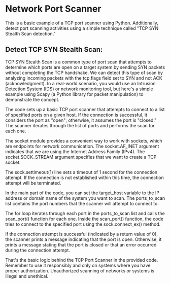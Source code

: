 # Network Port Scanner

This is a basic example of a TCP port scanner using Python. Additionally, detect port scanning activities using a simple technique called "TCP SYN Stealth Scan detection."


<h2>Detect TCP SYN Stealth Scan:</h2>

TCP SYN Stealth Scan is a common type of port scan that attempts to determine which ports are open on a target system by sending SYN packets without completing the TCP handshake. We can detect this type of scan by analyzing incoming packets with the tcp.flags field set to SYN and not ACK (acknowledgment). In a real-world scenario, you would use an Intrusion Detection System (IDS) or network monitoring tool, but here's a simple example using Scapy (a Python library for packet manipulation) to demonstrate the concept.

The code sets up a basic TCP port scanner that attempts to connect to a list of specified ports on a given host. If the connection is successful, it considers the port as "open"; otherwise, it assumes the port is "closed." The scanner iterates through the list of ports and performs the scan for each one.

The socket module provides a convenient way to work with sockets, which are endpoints for network communication. The socket.AF_INET argument indicates that we are using the Internet Address Family (IPv4). The socket.SOCK_STREAM argument specifies that we want to create a TCP socket.

The sock.settimeout(1) line sets a timeout of 1 second for the connection attempt. If the connection is not established within this time, the connection attempt will be terminated.

In the main part of the code, you can set the target_host variable to the IP address or domain name of the system you want to scan. The ports_to_scan list contains the port numbers that the scanner will attempt to connect to.

The for loop iterates through each port in the ports_to_scan list and calls the scan_port() function for each one. Inside the scan_port() function, the code tries to connect to the specified port using the sock.connect_ex() method.

If the connection attempt is successful (indicated by a return value of 0), the scanner prints a message indicating that the port is open. Otherwise, it prints a message stating that the port is closed or that an error occurred during the connection attempt.

That's the basic logic behind the TCP Port Scanner in the provided code. Remember to use it responsibly and only on systems where you have proper authorization. Unauthorized scanning of networks or systems is illegal and unethical.
